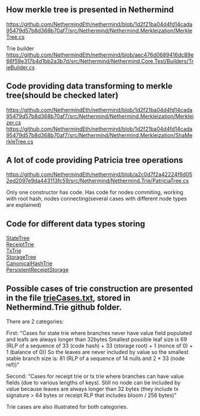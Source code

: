 ## How merkle tree is presented in Nethermind
https://github.com/NethermindEth/nethermind/blob/1d2f21ba04d4fd14cada95479d57b8d368b70af7/src/Nethermind/Nethermind.Merkleization/MerkleTree.cs

Trie builder
https://github.com/NethermindEth/nethermind/blob/aec476d0689416dc89e66f59e317b4d1bb2a3b7d/src/Nethermind/Nethermind.Core.Test/Builders/TrieBuilder.cs

## Code providing data transforming to merkle tree(should be checked later)
https://github.com/NethermindEth/nethermind/blob/1d2f21ba04d4fd14cada95479d57b8d368b70af7/src/Nethermind/Nethermind.Merkleization/Merkleizer.cs
https://github.com/NethermindEth/nethermind/blob/1d2f21ba04d4fd14cada95479d57b8d368b70af7/src/Nethermind/Nethermind.Merkleization/ShaMerkleTree.cs

## A lot of code providing Patricia tree operations
https://github.com/NethermindEth/nethermind/blob/a2c0d7f2a42224f6d052ed2097e9da443113fc59/src/Nethermind/Nethermind.Trie/PatriciaTree.cs

Only one constructor has code. Has code for nodes commiting, working with root hash, nodes connecting(several cases with different node types are explained)

## Code for different data types storing
[StateTree](https://github.com/NethermindEth/nethermind/blob/a2c0d7f2a42224f6d052ed2097e9da443113fc59/src/Nethermind/Nethermind.State/StateTree.cs)\
[ReceiptTrie](https://github.com/NethermindEth/nethermind/blob/aec476d0689416dc89e66f59e317b4d1bb2a3b7d/src/Nethermind/Nethermind.State/Proofs/ReceiptTrie.cs)\
[TxTrie](https://github.com/NethermindEth/nethermind/blob/aec476d0689416dc89e66f59e317b4d1bb2a3b7d/src/Nethermind/Nethermind.State/Proofs/TxTrie.cs)\
[StorageTree](https://github.com/NethermindEth/nethermind/blob/a2c0d7f2a42224f6d052ed2097e9da443113fc59/src/Nethermind/Nethermind.State/StorageTree.cs)\
[CanonicalHashTrie](https://github.com/NethermindEth/nethermind/blob/3d6a3a07035b6a86b7537f7ba07c1d315c29c148/src/Nethermind/Nethermind.Synchronization/LesSync/CanonicalHashTrie.cs)\
[PersistentReceiptStorage](https://github.com/NethermindEth/nethermind/blob/master/src/Nethermind/Nethermind.Blockchain/Receipts/PersistentReceiptStorage.cs)

## Possible cases of trie construction are presented in the file [trieCases.txt](https://github.com/NethermindEth/nethermind/blob/a2c0d7f2a42224f6d052ed2097e9da443113fc59/src/Nethermind/Nethermind.Trie/trieCases.txt), stored in Nethermind.Trie github folder.


There are 2 categories:

First:
"Cases for state trie where branches never have value field populated and leafs are always longer than 32bytes
Smallest possible leaf size is 69 (RLP of a sequence of 33 (code hash) + 33 (storage root) + 1 (nonce of 0) + 1 (balance of 0))
So the leaves are never included by value so the smallest stable branch size is:
81 (RLP of a sequence of 14 nulls and 2 * 33 (node ref))"

Second:
"Cases for receipt trie or tx trie where branches can have value fields (due to various lengths of keys).
Still no node can be included by value because leaves are always longer than 32 bytes (they include tx signature > 64 bytes or receipt RLP that includes bloom / 256 bytes)"

Trie cases are also illustrated for both categories.
